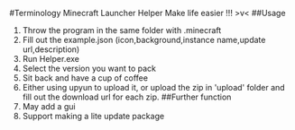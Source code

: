 #Terminology Minecraft Launcher Helper
Make life easier !!! >v<
##Usage
1. Throw the program in the same folder with .minecraft
2. Fill out the example.json (icon,background,instance name,update url,description)
3. Run Helper.exe
4. Select the version you want to pack
5. Sit back and have a cup of coffee
6. Either using upyun to upload it, or upload the zip in 'upload' folder and fill out the download url for each zip. 
##Further function
1. May add a gui
2. Support making a lite update package
